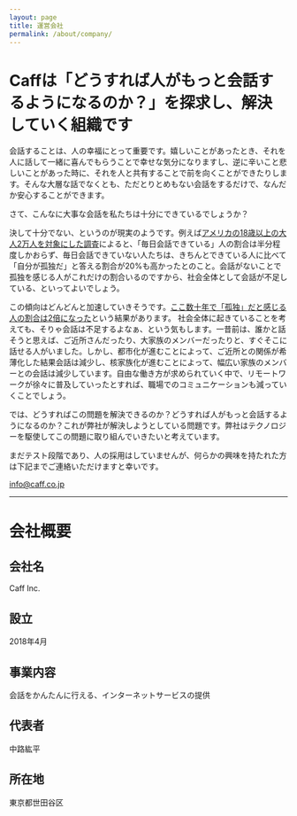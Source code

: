```yaml
---
layout: page
title: 運営会社
permalink: /about/company/
---
```


# Caffは「どうすれば人がもっと会話するようになるのか？」を探求し、解決していく組織です
会話することは、人の幸福にとって重要です。嬉しいことがあったとき、それを人に話して一緒に喜んでもらうことで幸せな気分になりますし、逆に辛いこと悲しいことがあった時に、それを人と共有することで前を向くことができたりします。そんな大層な話でなくとも、ただとりとめもない会話をするだけで、なんだか安心することができます。

さて、こんなに大事な会話を私たちは十分にできているでしょうか？

決して十分でない、というのが現実のようです。例えば[アメリカの18歳以上の大人2万人を対象にした調査](https://www.cigna.com/newsroom/news-releases/2018/new-cigna-study-reveals-loneliness-at-epidemic-levels-in-america)によると、「毎日会話できている」人の割合は半分程度しかおらず、毎日会話できていない人たちは、きちんとできている人に比べて「自分が孤独だ」と答える割合が20%も高かったとのこと。会話がないことで孤独を感じる人がこれだけの割合いるのですから、社会全体として会話が不足している、といってよいでしょう。

この傾向はどんどんと加速していきそうです。[ここ数十年で「孤独」だと感じる人の割合は2倍になった](https://www.psychologytoday.com/us/articles/201803/cure-disconnection)という結果があります。
社会全体に起きていることを考えても、そりゃ会話は不足するよなぁ、という気もします。一昔前は、誰かと話そうと思えば、ご近所さんだったり、大家族のメンバーだったりと、すぐそこに話せる人がいました。しかし、都市化が進むことによって、ご近所との関係が希薄化した結果会話は減少し、核家族化が進むことによって、幅広い家族のメンバーとの会話は減少しています。自由な働き方が求められていく中で、リモートワークが徐々に普及していったとすれば、職場でのコミュニケーションも減っていくことでしょう。

では、どうすればこの問題を解決できるのか？どうすれば人がもっと会話するようになるのか？これが弊社が解決しようとしている問題です。弊社はテクノロジーを駆使してこの問題に取り組んでいきたいと考えています。

まだテスト段階であり、人の採用はしていませんが、何らかの興味を持たれた方は下記までご連絡いただけますと幸いです。

info@caff.co.jp

---

# 会社概要
## 会社名
Caff Inc.

## 設立
2018年4月

## 事業内容
会話をかんたんに行える、インターネットサービスの提供

## 代表者
中路紘平

## 所在地
東京都世田谷区
